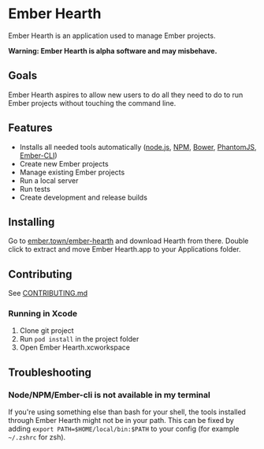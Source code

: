 # Ember Hearth
Ember Hearth is an application used to manage Ember projects.

**Warning: Ember Hearth is alpha software and may misbehave.**

## Goals
Ember Hearth aspires to allow new users to do all they need to do to run Ember projects without touching the command line.

## Features
* Installs all needed tools automatically ([node.js](http://nodejs.org), [NPM](http://npmjs.com), [Bower](http://bower.io), [PhantomJS](http://phantomjs.org), [Ember-CLI](http://ember-cli.com))
* Create new Ember projects
* Manage existing Ember projects
* Run a local server
* Run tests 
* Create development and release builds

## Installing
Go to [ember.town/ember-hearth](http://ember.town/ember-hearth) and download Hearth from there. Double click to extract and move Ember Hearth.app to your Applications folder.

## Contributing
See [CONTRIBUTING.md](CONTRIBUTING.md)

### Running in Xcode
1. Clone git project
2. Run `pod install` in the project folder
3. Open Ember Hearth.xcworkspace

## Troubleshooting

### Node/NPM/Ember-cli is not available in my terminal
If you're using something else than bash for your shell, the tools installed through Ember Hearth might not be in your path. This can be fixed by adding `export PATH=$HOME/local/bin:$PATH` to your config (for example  `~/.zshrc` for zsh).
